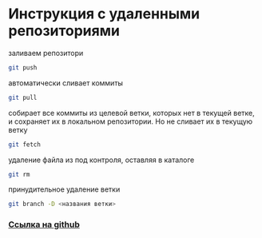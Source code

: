 # Инструкция с удаленными репозиториями

заливаем репозитори
```sh
git push
```
автоматически сливает коммиты 
```sh
git pull
```
собирает все коммиты из целевой ветки, которых нет в текущей ветке, и сохраняет их в локальном репозитории. Но не сливает их в текущую ветку
```sh
git fetch
```
удаление файла из под контроля, оставляя в каталоге
```sh
git rm
```
принудительное удаление ветки
```sh
git branch -D <названия ветки>
```
### [Ссылка на github](https://github.com/Uberkaiyr/version_control)